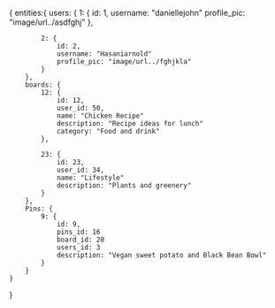 { 
    entities:{
        users: {
            1: {
                id: 1,
                username: "daniellejohn"
                profile_pic: "image/url../asdfghj"
            },

            2: {
                id: 2,
                username: "Hasaniarnold"
                profile_pic: "image/url../fghjkla"
            }
        },
        boards: {
            12: {
                id: 12,
                user_id: 50,
                name: "Chicken Recipe"
                description: "Recipe ideas for lunch"
                category: "Food and drink"
            },

            23: {
                id: 23,
                user_id: 34,
                name: "Lifestyle"
                description: "Plants and greenery"
            }
        },
        Pins: {
            9: {
                id: 9,
                pins_id: 16
                board_id: 20
                users_id: 3
                description: "Vegan sweet potato and Black Bean Bowl"
            }
        }
    }
}